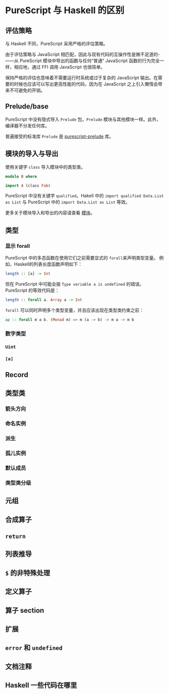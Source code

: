 # PureScript 与 Haskell 的区别

## 评估策略

与 Haskell 不同，PureScript 采用严格的评估策略。

由于评估策略与 JavaScript 相匹配，因此与现有代码的互操作性是微不足道的-——从 PureScript 模块中导出的函数与任何“普通” JavaScript 函数的行为完全一样，相应地，通过 FFI 调用 JavaScript 也很简单。

保持严格的评估也意味着不需要运行时系统或过于复杂的 JavaScript 输出。在需要的时候也应该可以写出更高性能的代码，因为在 JavaScript 之上引入懒惰会带来不可避免的开销。

## Prelude/base

PureScript 中没有隐式导入 `Prelude` 包，`Prelude` 模块与其他模块一样。此外，编译器不分发任何库。

普遍接受的标准库 `Prelude` 是 [purescript-prelude](https://github.com/purescript/purescript-prelude) 库。

## 模块的导入与导出

使用关键字 `class` 导入模块中的类型类。

```purescript
module B where

import A (class Fab)
```

PureScript 中没有关键字 `qualified`。Hakell 中的 `import qualified Data.List as List` 与 PureScript 中的 `import Data.List as List` 等效。

更多关于模块导入和导出的内容请查看 [模块](language/Modules.md)。

## 类型

### 显示 forall

PureScript 中的多态函数在使用它们之前需要显式的 `forall`来声明类型变量。 例如，Haskell的列表长度函数声明如下：

```haskell
length :: [a] -> Int
```

但在 PureScript 中可能会报 `Type variable a is undefined` 的错误。 PureScript 的等效代码是：

```purescript
length :: forall a. Array a -> Int
```

`forall` 可以同时声明多个类型变量，并且应该出现在类型类约束之前：

```purescript
ap :: forall m a b. (Monad m) => m (a -> b) -> m a -> m b
```

### 数字类型

### `Uint`

### `[a]`

## Record

## 类型类

### 箭头方向

### 命名实例

### 派生

### 孤儿实例

### 默认成员

### 类型类分级

## 元组

## 合成算子

## `return`

## 列表推导

## `$` 的非特殊处理

## 定义算子

## 算子 section

## 扩展

## `error` 和 `undefined`

## 文档注释

## Haskell 一些代码在哪里
